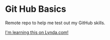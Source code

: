 # Git Hub Basics 
Remote repo to help me test out my GitHub skills.

[I'm learning this on Lynda.com!](http://www.lynda.com)
